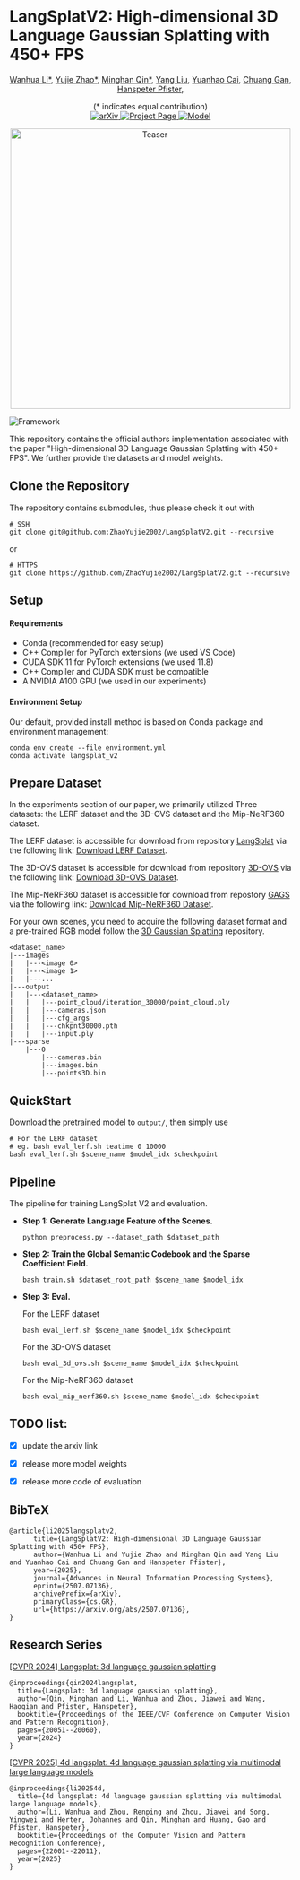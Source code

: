 # LangSplatV2: High-dimensional 3D Language Gaussian Splatting with 450+ FPS
<div align="center">
  <p>
    <a href="https://li-wanhua.github.io/">Wanhua Li*</a>,
    <a href="https://github.com/ZhaoYujie2002">Yujie Zhao*</a>,
    <a href="https://minghanqin.github.io/">Minghan Qin*</a>,
    <a href="https://github.com/jimmyYliu">Yang Liu</a>,
    <a href="https://caiyuanhao1998.github.io/">Yuanhao Cai</a>,
    <a href="https://people.csail.mit.edu/ganchuang/">Chuang Gan</a>,
    <a href="https://vcg.seas.harvard.edu/people">Hanspeter Pfister</a>,
  </p>
</div>
<div align="center">
  (* indicates equal contribution)
</div>

<!--
[Wanhua Li*](https://li-wanhua.github.io/), [Yujie Zhao*](https://github.com/ZhaoYujie2002), [Minghan Qin*](https://minghanqin.github.io/),  [Yang Liu](https://github.com/jimmyYliu), [Yuanhao Cai](https://caiyuanhao1998.github.io/), [Chuang Gan](https://people.csail.mit.edu/ganchuang/), [Hanspeter Pfister](https://vcg.seas.harvard.edu/people/hanspeter-pfister)<br>(\* indicates equal contribution)<br>
-->

<div align="center">
<!--
<a href="https://jytime.github.io/data/VGGT_CVPR25.pdf" target="_blank" rel="noopener noreferrer">
  <img src="https://img.shields.io/badge/Paper-VGGT" alt="Paper PDF">
</a>
-->
<a href="https://arxiv.org/abs/2507.07136">
  <img src="https://img.shields.io/badge/arXiv-2507.07136-b31b1b" alt="arXiv">
</a>
<a href="https://langsplat-v2.github.io/">
  <img src="https://img.shields.io/badge/Project_Page-LangSplat_v2-green" alt="Project Page">
</a>
<a href="https://drive.google.com/drive/folders/1bHzv8e69NHseEj-3Qe0k0GqTmDYMGg-K?usp=sharing">
  <img src="https://img.shields.io/badge/Google_Drive-Model_Weights-blue" alt="Model">
</a>
</div>
<!--
| [Webpage](https://langsplat.github.io/) | [Full Paper](https://arxiv.org/pdf/2312.16084.pdf) | [Video](https://www.youtube.com/watch?v=XMlyjsei-Es) |<br>
| Preprocessed Dataset | [BaiduWangpan](https://pan.baidu.com/s/1S_cdmN9EFOlCQ3z1GZR3EA?pwd=lfea) | [GoogleDrive](https://drive.google.com/drive/folders/1Icw5AcQkY_2L_k7ddXrGCJ3z4laa4jg5?usp=sharing) |<br>
| Pre-trained Models | [BaiduWangpan](https://pan.baidu.com/s/12L83uEi5KlF9ViAZqp0B4w?pwd=dl22) | [GoogleDrive](https://drive.google.com/drive/folders/1ASFXWOwaXP_aSXV2iMDmEfILaDXQXlrE?usp=sharing) |<br>
| [Datasets](https://drive.google.com/file/d/1QF1Po5p5DwTjFHu6tnTeYs_G0egMVmHt/view?usp=sharing) |<br>
-->

<p align="center">
    <img src="assets/teaser.png" alt="Teaser" width="500" style="center" />
</p>

![Framework](assets/framework.png)

This repository contains the official authors implementation associated with the paper "High-dimensional 3D Language Gaussian Splatting with 450+ FPS". We further provide the datasets and model weights. 

## Clone the Repository

The repository contains submodules, thus please check it out with 
```shell
# SSH
git clone git@github.com:ZhaoYujie2002/LangSplatV2.git --recursive
```
or
```shell
# HTTPS
git clone https://github.com/ZhaoYujie2002/LangSplatV2.git --recursive
```

## Setup
#### Requirements
- Conda (recommended for easy setup)
- C++ Compiler for PyTorch extensions (we used VS Code)
- CUDA SDK 11 for PyTorch extensions (we used 11.8)
- C++ Compiler and CUDA SDK must be compatible
- A NVIDIA A100 GPU (we used in our experiments)

#### Environment Setup

Our default, provided install method is based on Conda package and environment management:
```shell
conda env create --file environment.yml
conda activate langsplat_v2
```

## Prepare Dataset
In the experiments section of our paper, we primarily utilized Three datasets: the LERF dataset and the 3D-OVS dataset and the Mip-NeRF360 dataset.

The LERF dataset is accessible for download from repository [LangSplat](https://github.com/minghanqin/LangSplat?tab=readme-ov-file) via the following link: [Download LERF Dataset](https://drive.google.com/file/d/1QF1Po5p5DwTjFHu6tnTeYs_G0egMVmHt/view?usp=sharing).

The 3D-OVS dataset is accessible for download from repository [3D-OVS](https://github.com/Kunhao-Liu/3D-OVS) via the following link: [Download 3D-OVS Dataset](https://drive.google.com/drive/folders/1kdV14Gu5nZX6WOPbccG7t7obP_aXkOuC?usp=sharing).

The Mip-NeRF360 dataset is accessible for download from repostory [GAGS](https://github.com/WHU-USI3DV/GAGS?tab=readme-ov-file) via the following link: [Download Mip-NeRF360 Dataset](https://drive.google.com/drive/folders/1_IbWgVgvnCy4jq9P5EcE6xS44ftcmtgq).

For your own scenes, you need to acquire the following dataset format and a pre-trained RGB model follow the [3D Gaussian Splatting](https://github.com/graphdeco-inria/gaussian-splatting) repository.
```
<dataset_name>
|---images
|   |---<image 0>
|   |---<image 1>
|   |---...
|---output
|   |---<dataset_name>
|   |   |---point_cloud/iteration_30000/point_cloud.ply
|   |   |---cameras.json
|   |   |---cfg_args
|   |   |---chkpnt30000.pth
|   |   |---input.ply
|---sparse
    |---0
        |---cameras.bin
        |---images.bin
        |---points3D.bin
```

## QuickStart

Download the pretrained model to ```output/```, then simply use

```shell
# For the LERF dataset
# eg. bash eval_lerf.sh teatime 0 10000
bash eval_lerf.sh $scene_name $model_idx $checkpoint
```

## Pipeline

The pipeline for training LangSplat V2 and evaluation.
- **Step 1: Generate Language Feature of the Scenes.**
  ```shell
  python preprocess.py --dataset_path $dataset_path 
  ```
- **Step 2: Train the Global Semantic Codebook and the Sparse Coefficient Field.**
  ```shell
  bash train.sh $dataset_root_path $scene_name $model_idx
  ```
- **Step 3: Eval.**

  For the LERF dataset
  ```shell
  bash eval_lerf.sh $scene_name $model_idx $checkpoint
  ```
  For the 3D-OVS dataset
  ```shell
  bash eval_3d_ovs.sh $scene_name $model_idx $checkpoint
  ```
  For the Mip-NeRF360 dataset
  ```shell
  bash eval_mip_nerf360.sh $scene_name $model_idx $checkpoint
  ```

## TODO list:
- [x] update the arxiv link
- [x] release more model weights
- [x] release more code of evaluation


<section class="section" id="BibTeX">
  <div class="container is-max-desktop content">
    <h2 class="title">BibTeX</h2>
    <pre><code>@article{li2025langsplatv2,
      title={LangSplatV2: High-dimensional 3D Language Gaussian Splatting with 450+ FPS}, 
      author={Wanhua Li and Yujie Zhao and Minghan Qin and Yang Liu and Yuanhao Cai and Chuang Gan and Hanspeter Pfister},
      year={2025},
      journal={Advances in Neural Information Processing Systems},
      eprint={2507.07136},
      archivePrefix={arXiv},
      primaryClass={cs.GR},
      url={https://arxiv.org/abs/2507.07136}, 
}</code></pre>
  </div>
</section>

<section class="section" id="Research Series">
  <div class="container is-max-desktop content">
    <h2 class="title">Research Series</h2>
    <a href="https://langsplat.github.io/" target="_blank" style="text-decoration: underline;">[CVPR 2024] Langsplat: 3d language gaussian splatting</a>
    <pre><code>@inproceedings{qin2024langsplat,
  title={Langsplat: 3d language gaussian splatting},
  author={Qin, Minghan and Li, Wanhua and Zhou, Jiawei and Wang, Haoqian and Pfister, Hanspeter},
  booktitle={Proceedings of the IEEE/CVF Conference on Computer Vision and Pattern Recognition},
  pages={20051--20060},
  year={2024}
}</code></pre>
    <a href="https://4d-langsplat.github.io/" target="_blank" style="text-decoration: underline;">[CVPR 2025] 4d langsplat: 4d language gaussian splatting via multimodal large language models</a>
    <pre><code>@inproceedings{li20254d,
  title={4d langsplat: 4d language gaussian splatting via multimodal large language models},
  author={Li, Wanhua and Zhou, Renping and Zhou, Jiawei and Song, Yingwei and Herter, Johannes and Qin, Minghan and Huang, Gao and Pfister, Hanspeter},
  booktitle={Proceedings of the Computer Vision and Pattern Recognition Conference},
  pages={22001--22011},
  year={2025}
}</code></pre>
  </div>
</section>

